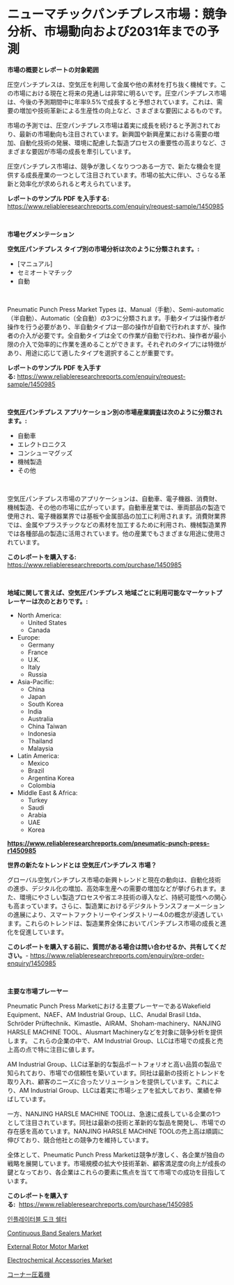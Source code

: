 <p><h1>ニューマチックパンチプレス市場：競争分析、市場動向および2031年までの予測</h1></p><p><strong>市場の概要とレポートの対象範囲</strong></p>
<p><p>圧空パンチプレスは、空気圧を利用して金属や他の素材を打ち抜く機械です。この市場における現在と将来の見通しは非常に明るいです。圧空パンチプレス市場は、今後の予測期間中に年率9.5%で成長すると予想されています。これは、需要の増加や技術革新による生産性の向上など、さまざまな要因によるものです。</p><p>市場の予測では、圧空パンチプレス市場は着実に成長を続けると予測されており、最新の市場動向も注目されています。新興国や新興産業における需要の増加、自動化技術の発展、環境に配慮した製造プロセスの重要性の高まりなど、さまざまな要因が市場の成長を牽引しています。</p><p>圧空パンチプレス市場は、競争が激しくなりつつある一方で、新たな機会を提供する成長産業の一つとして注目されています。市場の拡大に伴い、さらなる革新と効率化が求められると考えられています。</p></p>
<p><strong>レポートのサンプル PDF を入手する:</strong> <a href="https://www.reliableresearchreports.com/enquiry/request-sample/1450985">https://www.reliableresearchreports.com/enquiry/request-sample/1450985</a></p>
<p>&nbsp;</p>
<p><strong>市場セグメンテーション</strong></p>
<p><strong>空気圧パンチプレス タイプ別の市場分析は次のように分類されます。:</strong></p>
<p><ul><li>[マニュアル]</li><li>セミオートマチック</li><li>自動</li></ul></p>
<p>&nbsp;</p>
<p><p>Pneumatic Punch Press Market Types は、Manual（手動）、Semi-automatic（半自動）、Automatic（全自動）の3つに分類されます。手動タイプは操作者が操作を行う必要があり、半自動タイプは一部の操作が自動で行われますが、操作者の介入が必要です。全自動タイプは全ての作業が自動で行われ、操作者が最小限の介入で効率的に作業を進めることができます。それぞれのタイプには特徴があり、用途に応じて適したタイプを選択することが重要です。</p></p>
<p><strong>レポートのサンプル PDF を入手する:</strong>&nbsp;<a href="https://www.reliableresearchreports.com/enquiry/request-sample/1450985">https://www.reliableresearchreports.com/enquiry/request-sample/1450985</a></p>
<p>&nbsp;</p>
<p><strong> 空気圧パンチプレス アプリケーション別の市場産業調査は次のように分類されます。:</strong></p>
<p><ul><li>自動車</li><li>エレクトロニクス</li><li>コンシューマグッズ</li><li>機械製造</li><li>その他</li></ul></p>
<p>&nbsp;</p>
<p><p>空気圧パンチプレス市場のアプリケーションは、自動車、電子機器、消費財、機械製造、その他の市場に広がっています。自動車産業では、車両部品の製造で使用され、電子機器業界では基板や金属部品の加工に利用されます。消費財業界では、金属やプラスチックなどの素材を加工するために利用され、機械製造業界では各種部品の製造に活用されています。他の産業でもさまざまな用途に使用されています。</p></p>
<p><strong>このレポートを購入する:</strong>&nbsp; <a href="https://www.reliableresearchreports.com/purchase/1450985">https://www.reliableresearchreports.com/purchase/1450985</a></p>
<p>&nbsp;</p>
<p><strong>地域に関して言えば、空気圧パンチプレス 地域ごとに利用可能なマーケットプレーヤーは次のとおりです。:</strong></p>
<p><ul>
    <li>
        North America:
        <ul>
            <li>United States</li>
            <li>Canada</li>
        </ul>
    </li>
    <li>
        Europe:
        <ul>
            <li>Germany</li>
            <li>France</li>
            <li>U.K.</li>
            <li>Italy</li>
            <li>Russia</li>
        </ul>
    </li>
    <li>
        Asia-Pacific:
        <ul>
            <li>China</li>
            <li>Japan</li>
            <li>South Korea</li>
            <li>India</li>
            <li>Australia</li>
            <li>China Taiwan</li>
            <li>Indonesia</li>
            <li>Thailand</li>
            <li>Malaysia</li>
        </ul>
    </li>
    <li>
        Latin America:
        <ul>
            <li>Mexico</li>
            <li>Brazil</li>
            <li>Argentina Korea</li>
            <li>Colombia</li>
        </ul>
    </li>
    <li>
        Middle East & Africa:
        <ul>
            <li>Turkey</li>
            <li>Saudi</li>
            <li>Arabia</li>
            <li>UAE</li>
            <li>Korea</li>
        </ul>
    </li>
    </ul></p>
<p><strong><a href="https://www.reliableresearchreports.com/pneumatic-punch-press-r1450985">https://www.reliableresearchreports.com/pneumatic-punch-press-r1450985</a></strong>&nbsp;</p>
<p><strong>世界の新たなトレンドとは 空気圧パンチプレス 市場？</strong></p>
<p><p>グローバル空気パンチプレス市場の新興トレンドと現在の動向は、自動化技術の進歩、デジタル化の増加、高効率生産への需要の増加などが挙げられます。また、環境にやさしい製造プロセスや省エネ技術の導入など、持続可能性への関心も高まっています。さらに、製造業におけるデジタルトランスフォーメーションの進展により、スマートファクトリーやインダストリー4.0の概念が浸透しています。これらのトレンドは、製造業界全体においてパンチプレス市場の成長と進化を促進しています。</p></p>
<p><strong>このレポートを購入する前に、質問がある場合は問い合わせるか、共有してください。</strong>- <a href="https://www.reliableresearchreports.com/enquiry/pre-order-enquiry/1450985">https://www.reliableresearchreports.com/enquiry/pre-order-enquiry/1450985</a></p>
<p>&nbsp;</p>
<p><strong>主要な市場プレーヤー</strong></p>
<p><p>Pneumatic Punch Press Marketにおける主要プレーヤーであるWakefield Equipment、NAEF、AM Industrial Group、LLC、Anudal Brasil Ltda、Schröder Prüftechnik、Kimastle、AIRAM、Shoham-machinery、NANJING HARSLE MACHINE TOOL、Alusmart Machineryなどを対象に競争分析を提供します。 これらの企業の中で、AM Industrial Group、LLCは市場での成長と売上高の点で特に注目に値します。 </p><p>AM Industrial Group、LLCは革新的な製品ポートフォリオと高い品質の製品で知られており、市場での信頼性を築いています。同社は最新の技術とトレンドを取り入れ、顧客のニーズに合ったソリューションを提供しています。これにより、AM Industrial Group、LLCは着実に市場シェアを拡大しており、業績を伸ばしています。</p><p>一方、NANJING HARSLE MACHINE TOOLは、急速に成長している企業の1つとして注目されています。同社は最新の技術と革新的な製品を開発し、市場での存在感を高めています。NANJING HARSLE MACHINE TOOLの売上高は順調に伸びており、競合他社との競争力を維持しています。</p><p>全体として、Pneumatic Punch Press Marketは競争が激しく、各企業が独自の戦略を展開しています。市場規模の拡大や技術革新、顧客満足度の向上が成長の鍵となっており、各企業はこれらの要素に焦点を当てて市場での成功を目指しています。</p></p>
<p><strong>このレポートを購入する:</strong>&nbsp;&nbsp;<a href="https://www.reliableresearchreports.com/purchase/1450985">https://www.reliableresearchreports.com/purchase/1450985</a></p>
<p><p><a href="https://github.com/vsr06p4p49/Market-Research-Report-List-1/blob/main/452904919066.md">인플레이터블 도크 쉘터</a></p><p><a href="https://github.com/CliffMedina6/Market-Research-Report-List-4/blob/main/continuous-band-sealers-market.md">Continuous Band Sealers Market</a></p><p><a href="https://view.publitas.com/reportprime-1/external-rotor-motor-market-size-reflecting-a-forecast-till-2031-market-by-type-by-application-and-by-geography/">External Rotor Motor Market</a></p><p><a href="https://github.com/provorikovar/Market-Research-Report-List-3/blob/main/electrochemical-accessories-market.md">Electrochemical Accessories Market</a></p><p><a href="https://github.com/ReganWisoky2023/Market-Research-Report-List-1/blob/main/294331520650.md">コーナー圧着機</a></p></p>